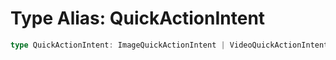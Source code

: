 # Type Alias: QuickActionIntent

```ts
type QuickActionIntent: ImageQuickActionIntent | VideoQuickActionIntent | PdfQuickActionIntent;
```
